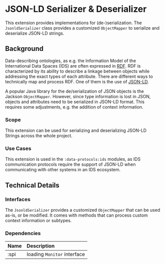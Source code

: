 # JSON-LD Serializer & Deserializer

This extension provides implementations for (de-)serialization. The `JsonldSerializer` class provides
a customized `ObjectMapper` to serialize and deserialize JSON-LD strings.

## Background

Data-describing ontologies, as e.g. the Information Model of the International Data Spaces (IDS) are
often expressed in [RDF](https://www.w3.org/RDF/). RDF is characterized by its ability to describe a
linkage between objects while addressing the exact types of each attribute. There are different ways
to technically map and process RDF. One of them is the use of [JSON-LD](https://json-ld.org/).

A popular Java library for the de/serialization of JSON objects is the Jackson `ObjectMapper`. However,
since type information is lost in JSON, objects and attributes need to be serialized in JSON-LD format.
This requires some adjustments, e.g. the addition of context information.

### Scope

This extension can be used for serializing and deserializing JSON-LD Strings across the whole project.

### Use Cases

This extension is used in the `:data-protocols:ids` modules, as IDS communication protocols require the
support of JSON-LD when communicating with other systems in an IDS ecosystem.

## Technical Details

### Interfaces

The `JsonldSerializer` provides a customized `ObjectMapper` that can be used as-is, or be modified.
It comes with methods that can process custom context information or subtypes.

### Dependencies

| Name | Description |
| :----| :-----------|
| :spi | loading `Monitor` interface |
